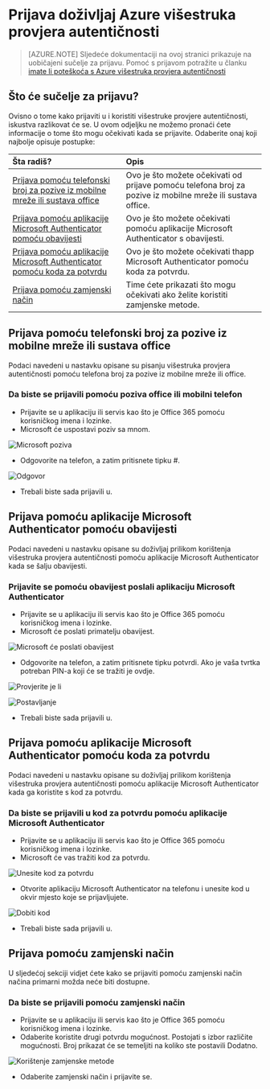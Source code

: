 <properties
    pageTitle="Azure MFA prijava doživljaj Azure višestruka provjera autentičnosti"
    description="Ova stranica će vam upute gdje se da biste vidjeli različite načine prijava dostupno u sklopu Azure MFA."
    keywords="Provjera autentičnosti korisnika, prijavu doživljaj, prijavite se pomoću mobilnog telefona, prijavite se pomoću telefona"
    services="multi-factor-authentication"
    documentationCenter=""
    authors="kgremban"
    manager="femila"
    editor="curtland"/>

<tags
    ms.service="multi-factor-authentication"
    ms.workload="identity"
    ms.tgt_pltfrm="na"
    ms.devlang="na"
    ms.topic="article"
    ms.date="08/22/2016"
    ms.author="kgremban"/>

# <a name="the-sign-in-experience-with-azure-multi-factor-authentication"></a>Prijava doživljaj Azure višestruka provjera autentičnosti
> [AZURE.NOTE]  Sljedeće dokumentaciji na ovoj stranici prikazuje na uobičajeni sučelje za prijavu.  Pomoć s prijavom potražite u članku [imate li poteškoća s Azure višestruka provjera autentičnosti](multi-factor-authentication-end-user-manage-settings.md)



## <a name="what-will-your-sign-in-experience-be"></a>Što će sučelje za prijavu?
Ovisno o tome kako prijaviti u i koristiti višestruke provjere autentičnosti, iskustva razlikovat će se.  U ovom odjeljku ne možemo pronaći ćete informacije o tome što mogu očekivati kada se prijavite.  Odaberite onaj koji najbolje opisuje postupke:


Šta radiš?|Opis
:------------- | :------------- |
[Prijava pomoću telefonski broj za pozive iz mobilne mreže ili sustava office](#signing-in-with-mobile-or-office-phone) | Ovo je što možete očekivati od prijave pomoću telefona broj za pozive iz mobilne mreže ili sustava office.
[Prijava pomoću aplikacije Microsoft Authenticator pomoću obavijesti](#signing-in-with-the-microsoft-authenticator-app-using-notification) | Ovo je što možete očekivati pomoću aplikacije Microsoft Authenticator s obavijesti.
[Prijava pomoću aplikacije Microsoft Authenticator pomoću koda za potvrdu](#signing-in-with-the-microsoft-authenticator-app-using-verification-code)|Ovo je što možete očekivati thapp Microsoft Authenticator pomoću koda za potvrdu.
[Prijava pomoću zamjenski način](#signing-in-with-an-alternate-method)|Time ćete prikazati što mogu očekivati ako želite koristiti zamjenske metode.

## <a name="signing-in-with-mobile-or-office-phone"></a>Prijava pomoću telefonski broj za pozive iz mobilne mreže ili sustava office

Podaci navedeni u nastavku opisane su pisanju višestruka provjera autentičnosti pomoću telefona broj za pozive iz mobilne mreže ili office.

### <a name="to-sign-in-with-a-call-to-your-office-or-mobile-phone"></a>Da biste se prijavili pomoću poziva office ili mobilni telefon

- Prijavite se u aplikaciju ili servis kao što je Office 365 pomoću korisničkog imena i lozinke.
- Microsoft će uspostavi poziv sa mnom.

![Microsoft poziva](./media/multi-factor-authentication-end-user-signin-phone/call.png)

- Odgovorite na telefon, a zatim pritisnete tipku #.

![Odgovor](./media/multi-factor-authentication-end-user-signin-phone/phone.png)

- Trebali biste sada prijavili u.</li>

## <a name="signing-in-with-the-microsoft-authenticator-app-using-notification"></a>Prijava pomoću aplikacije Microsoft Authenticator pomoću obavijesti

Podaci navedeni u nastavku opisane su doživljaj prilikom korištenja višestruka provjera autentičnosti pomoću aplikacije Microsoft Authenticator kada se šalju obavijesti.

### <a name="to-sign-in-with-a-notification-sent-the-microsoft-authenticator-app"></a>Prijavite se pomoću obavijest poslali aplikaciju Microsoft Authenticator

- Prijavite se u aplikaciju ili servis kao što je Office 365 pomoću korisničkog imena i lozinke.
- Microsoft će poslati primatelju obavijest.

![Microsoft će poslati obavijest](./media/multi-factor-authentication-end-user-signin-app-notify/notify.png)


- Odgovorite na telefon, a zatim pritisnete tipku potvrdi.  Ako je vaša tvrtka potreban PIN-a koji će se tražiti je ovdje.

![Provjerite je li](./media/multi-factor-authentication-end-user-signin-app-notify/phone.png)

![Postavljanje](./media/multi-factor-authentication-end-user-first-time-mobile-app/scan3.png)

- Trebali biste sada prijavili u.


## <a name="signing-in-with-the-microsoft-authenticator-app-using-verification-code"></a>Prijava pomoću aplikacije Microsoft Authenticator pomoću koda za potvrdu

Podaci navedeni u nastavku opisane su doživljaj prilikom korištenja višestruka provjera autentičnosti pomoću aplikacije Microsoft Authenticator kada ga koristite s kod za potvrdu.

### <a name="to-sign-in-using-a-verification-code-with-the-microsoft-authenticator-app"></a>Da biste se prijavili u kod za potvrdu pomoću aplikacije Microsoft Authenticator

- Prijavite se u aplikaciju ili servis kao što je Office 365 pomoću korisničkog imena i lozinke.
- Microsoft će vas tražiti kod za potvrdu.

![Unesite kod za potvrdu](./media/multi-factor-authentication-end-user-signin-app-verify/verify.png)

- Otvorite aplikaciju Microsoft Authenticator na telefonu i unesite kod u okvir mjesto koje se prijavljujete.

![Dobiti kod](./media/multi-factor-authentication-end-user-signin-app-verify/phone.png)



- Trebali biste sada prijavili u.


## <a name="signing-in-with-an-alternate-method"></a>Prijava pomoću zamjenski način


U sljedećoj sekciji vidjet ćete kako se prijaviti pomoću zamjenski način načina primarni možda neće biti dostupne.

### <a name="to-sign-in-with-an-alternate-method"></a>Da biste se prijavili pomoću zamjenski način

- Prijavite se u aplikaciju ili servis kao što je Office 365 pomoću korisničkog imena i lozinke.
- Odaberite koristite drugi potvrdu mogućnost.  Postojati s izbor različite mogućnosti. Broj prikazat će se temeljiti na koliko ste postavili Dodatno.

![Korištenje zamjenske metode](./media/multi-factor-authentication-end-user-signin-alt/alt.png)

- Odaberite zamjenski način i prijavite se.
